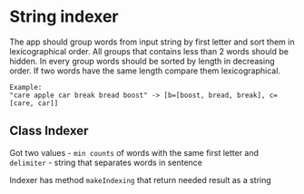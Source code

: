 # String indexer
The app should group words from input string by first letter 
and sort them in lexicographical order. All groups that contains 
less than 2 words should be hidden. In every group words should be 
sorted by length in decreasing order. If two words have the same length
compare them lexicographical.
```
Example: 
"care apple car break bread boost" -> [b=[boost, bread, break], c=[care, car]]
```

## Class Indexer
Got two values - <code>min counts</code> of words with the same first letter 
and <code>delimiter</code> - string that separates words in sentence


Indexer has method <code>makeIndexing</code> that return needed result as a string